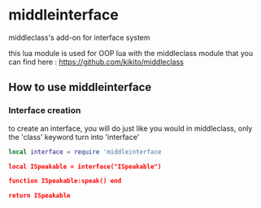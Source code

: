 # middleinterface
middleclass's add-on for interface system

this lua module is used for OOP lua with the middleclass module that you can find here : https://github.com/kikito/middleclass

## How to use middleinterface

### Interface creation

to create an interface, you will do just like you would in middleclass, only the 'class' keyword turn into 'interface'

```lua
local interface = require 'middleinterface

local ISpeakable = interface("ISpeakable")

function ISpeakable:speak() end

return ISpeakable
```
